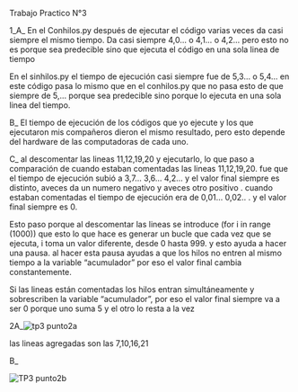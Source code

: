 Trabajo Practico N°3

1_A_
En el Conhilos.py después de ejecutar el código varias veces da casi siempre el mismo tiempo. Da casi siempre 4,0... o 4,1… o 4,2… 
pero esto no es porque sea predecible sino que ejecuta el código en una sola linea de tiempo 

En el sinhilos.py el tiempo de ejecución  casi siempre fue de 5,3… o 5,4… 
en este código pasa lo mismo que en el conhilos.py que no pasa esto de que siempre de 5,… porque sea predecible sino porque lo ejecuta en una sola linea del tiempo.

B_ El tiempo de ejecución de los códigos que yo ejecute y los que ejecutaron mis compañeros dieron el mismo resultado, pero esto depende del hardware de las computadoras de cada uno.

C_ al descomentar las lineas 11,12,19,20 y ejecutarlo, lo que paso a comparación de cuando estaban comentadas las lineas 11,12,19,20. fue que el tiempo de ejecución subió a 3,7… 3,6… 4,2… y el valor final siempre es distinto, aveces da un numero negativo y aveces otro positivo . cuando estaban comentadas el tiempo de ejecución era de 0,01… 0,02.. . y el valor final siempre es 0.

Esto paso porque al descomentar las lineas se introduce (for i in range (1000)) que esto lo que hace es generar un bucle que cada vez que se ejecuta, i toma un valor diferente, desde 0 hasta 999.  y esto ayuda a hacer una pausa. al hacer esta pausa ayudas a que los hilos no entren al mismo tiempo a la variable “acumulador” por eso el valor final cambia constantemente.

Si las lineas están comentadas los hilos entran simultáneamente y sobrescriben la variable “acumulador”, por eso el valor final siempre va a ser 0 porque uno suma 5 y el otro lo resta a la vez

2A_![tp3 punto2a](https://github.com/ramicordoba4/ASO2024TPs/assets/166413942/0f154e6d-15e3-452e-9c34-1b4d19dded3f)

las lineas agregadas son las 7,10,16,21

B_

![TP3 punto2b](https://github.com/ramicordoba4/ASO2024TPs/assets/166413942/83970ff3-eca8-44c4-aa3b-611aa5ea17c4)

